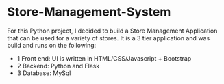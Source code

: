 # Store-Management-System

For this Python project, I decided to build a  Store Management Application that can be used for a variety of stores. 
It is a 3 tier application and was build and runs on the following:
 - 1 Front end: UI is written in HTML/CSS/Javascript + Bootstrap
 - 2 Backend: Python and Flask
 - 3 Database: MySql
